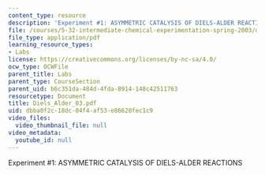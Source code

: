 ```yaml
---
content_type: resource
description: 'Experiment #1: ASYMMETRIC CATALYSIS OF DIELS-ALDER REACTIONS'
file: /courses/5-32-intermediate-chemical-experimentation-spring-2003/dbba0f2c18dc04f4af53e86620fec1c9_Diels_Alder_03.pdf
file_type: application/pdf
learning_resource_types:
- Labs
license: https://creativecommons.org/licenses/by-nc-sa/4.0/
ocw_type: OCWFile
parent_title: Labs
parent_type: CourseSection
parent_uid: b6c351da-484d-4fda-8914-148c42511763
resourcetype: Document
title: Diels_Alder_03.pdf
uid: dbba0f2c-18dc-04f4-af53-e86620fec1c9
video_files:
  video_thumbnail_file: null
video_metadata:
  youtube_id: null
---
```

Experiment #1: ASYMMETRIC CATALYSIS OF DIELS-ALDER REACTIONS